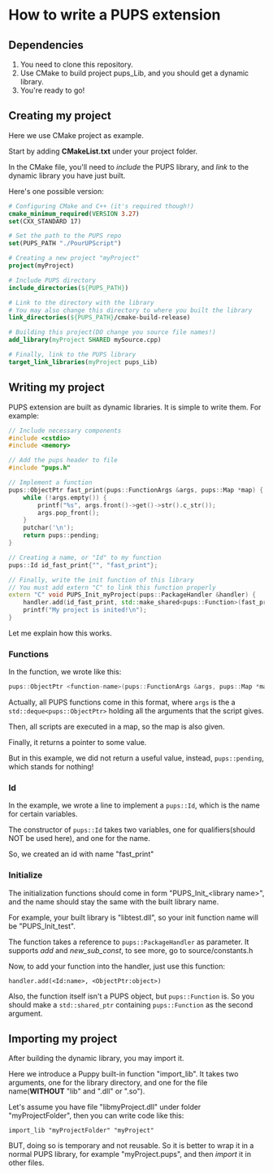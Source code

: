 # How to write a PUPS extension

## Dependencies

1. You need to clone this repository.
2. Use CMake to build project pups_Lib, and you should get a dynamic library.
3. You're ready to go!

## Creating my project

Here we use CMake project as example.

Start by adding **CMakeList.txt** under your project folder.

In the CMake file, you'll need to *include* the PUPS library, and *link* to the dynamic library you have just built.

Here's one possible version:

```cmake
# Configuring CMake and C++ (it's required though!)
cmake_minimum_required(VERSION 3.27)
set(CXX_STANDARD 17)

# Set the path to the PUPS repo
set(PUPS_PATH "./PourUPScript")

# Creating a new project "myProject"
project(myProject)

# Include PUPS directory
include_directories(${PUPS_PATH})

# Link to the directory with the library
# You may also change this directory to where you built the library
link_directories(${PUPS_PATH}/cmake-build-release)

# Building this project(DO change you source file names!)
add_library(myProject SHARED mySource.cpp)

# Finally, link to the PUPS library
target_link_libraries(myProject pups_Lib)
```

## Writing my project

PUPS extension are built as dynamic libraries. It is simple to write them. For example:

```c++
// Include necessary components
#include <cstdio>
#include <memory>

// Add the pups header to file
#include "pups.h"

// Implement a function
pups::ObjectPtr fast_print(pups::FunctionArgs &args, pups::Map *map) {
    while (!args.empty()) {
        printf("%s", args.front()->get()->str().c_str());
        args.pop_front();
    }
    putchar('\n');
    return pups::pending;
}

// Creating a name, or "Id" to my function
pups::Id id_fast_print{"", "fast_print"};

// Finally, write the init function of this library
// You must add extern "C" to link this function properly
extern "C" void PUPS_Init_myProject(pups::PackageHandler &handler) {
    handler.add(id_fast_print, std::make_shared<pups::Function>(fast_print));
    printf("My project is inited!\n");
}
```

Let me explain how this works.

### Functions

In the function, we wrote like this:

```c++
pups::ObjectPtr <function-name>(pups::FunctionArgs &args, pups::Map *map) { ... }
```

Actually, all PUPS functions come in this format, where `args` is the a `std::deque<pups::ObjectPtr>` holding all the arguments that the script gives.

Then, all scripts are executed in a map, so the map is also given.

Finally, it returns a pointer to some value.

But in this example, we did not return a useful value, instead, `pups::pending`, which stands for nothing!



### Id

In the example, we wrote a line to implement a `pups::Id`, which is the name for certain variables.

The constructor of `pups::Id` takes two variables, one for qualifiers(should NOT be used here), and one for the name.

So, we created an id with name "fast_print"



### Initialize

The initialization functions should come in form "PUPS_Init_\<library name>", and the name should stay the same with the built library name.

For example, your built library is "libtest.dll", so your init function name will be "PUPS_Init_test".



The function takes a reference to `pups::PackageHandler` as parameter. It supports *add* and *new_sub_const*, to see more, go to source/constants.h

Now, to add your function into the handler, just use this function:

`handler.add(<Id:name>, <ObjectPtr:object>)`

Also, the function itself isn't a PUPS object, but `pups::Function` is. So you should make a `std::shared_ptr` containing `pups::Function` as the second argument.

## Importing my project

After building the dynamic library, you may import it.

Here we introduce a Puppy built-in function "import_lib". It takes two arguments, one for the library directory, and one for the file name(**WITHOUT** "lib" and ".dll" or ".so").

Let's assume you have file "libmyProject.dll" under folder "myProjectFolder", then you can write code like this:

```puppyscript
import_lib "myProjectFolder" "myProject"
```

BUT, doing so is temporary and not reusable. So it is better to wrap it in a normal PUPS library, for example "myProject.pups", and then *import* it in other files.